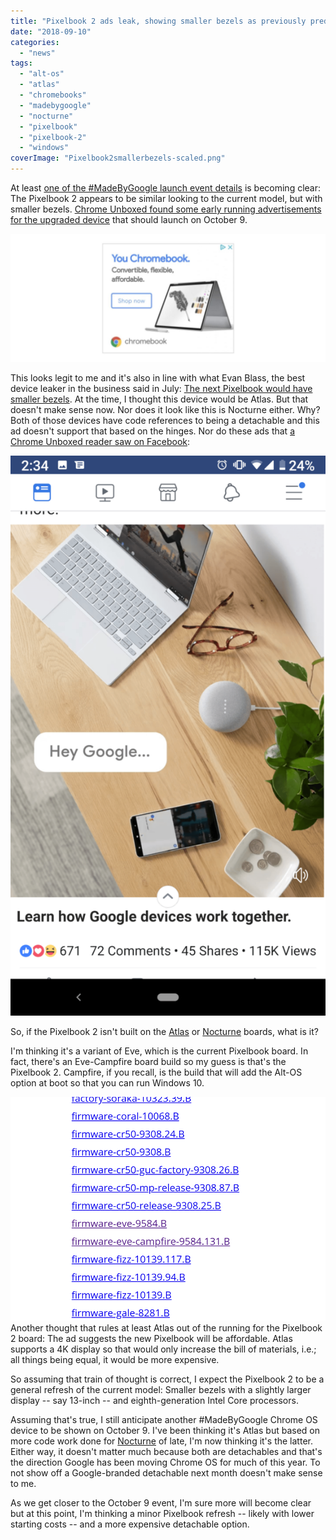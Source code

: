 ```yaml
---
title: "Pixelbook 2 ads leak, showing smaller bezels as previously predicted"
date: "2018-09-10"
categories: 
  - "news"
tags: 
  - "alt-os"
  - "atlas"
  - "chromebooks"
  - "madebygoogle"
  - "nocturne"
  - "pixelbook"
  - "pixelbook-2"
  - "windows"
coverImage: "Pixelbook2smallerbezels-scaled.png"
---
```


At least [one of the #MadeByGoogle launch event details](https://www.aboutchromebooks.com/news/pixelbook-2-atlas-nocturne-madebygoogle-event-october-9/) is becoming clear: The Pixelbook 2 appears to be similar looking to the current model, but with smaller bezels. [Chrome Unboxed found some early running advertisements for the upgraded device](https://chromeunboxed.com/news/pixelbook-2-leaked-image-online-ad) that should launch on October 9.

[![](images/pixelbook2googlead-1024x416.png)](https://www.aboutchromebooks.com/news/pixelbook-2-leak-smaller-bezels-madebygoogle-chromebook/attachment/pixelbook2googlead/)

This looks legit to me and it's also in line with what Evan Blass, the best device leaker in the business said in July: [The next Pixelbook would have smaller bezels](https://www.aboutchromebooks.com/news/pixelbook-2-atlas-detachable-4k-chromebook-availability-2018/). At the time, I thought this device would be Atlas. But that doesn't make sense now. Nor does it look like this is Nocturne either. Why? Both of those devices have code references to being a detachable and this ad doesn't support that based on the hinges. Nor do these ads that [a Chrome Unboxed reader saw on Facebook](https://chromeunboxed.com/news/pixelbook-2-images-facebook-nearly-bezel-less-display):

[![](images/Pixelbook2Facebook-ad-576x1024.png)](https://www.aboutchromebooks.com/news/pixelbook-2-leak-smaller-bezels-madebygoogle-chromebook/attachment/pixelbook2facebook-ad/)

So, if the Pixelbook 2 isn't built on the [Atlas](https://www.aboutchromebooks.com/news/atlas-chromebook-pixelbook-2-nvme-ssd/) or [Nocturne](https://www.aboutchromebooks.com/tag/nocturne/) boards, what is it?

I'm thinking it's a variant of Eve, which is the current Pixelbook board. In fact, there's an Eve-Campfire board build so my guess is that's the Pixelbook 2. Campfire, if you recall, is the build that will add the Alt-OS option at boot so that you can run Windows 10.

[![](images/Chrome-OS-builds-by-board-September-2018.png)](https://www.aboutchromebooks.com/news/pixelbook-2-leak-smaller-bezels-madebygoogle-chromebook/attachment/chrome-os-builds-by-board-september-2018/)Another thought that rules at least Atlas out of the running for the Pixelbook 2 board: The ad suggests the new Pixelbook will be affordable. Atlas supports a 4K display so that would only increase the bill of materials, i.e.; all things being equal, it would be more expensive.

So assuming that train of thought is correct, I expect the Pixelbook 2 to be a general refresh of the current model: Smaller bezels with a slightly larger display -- say 13-inch -- and eighth-generation Intel Core processors.

Assuming that's true, I still anticipate another #MadeByGoogle Chrome OS device to be shown on October 9. I've been thinking it's Atlas but based on more code work done for [Nocturne](https://www.aboutchromebooks.com/tag/nocturne/) of late, I'm now thinking it's the latter. Either way, it doesn't matter much because both are detachables and that's the direction Google has been moving Chrome OS for much of this year. To not show off a Google-branded detachable next month doesn't make sense to me.

As we get closer to the October 9 event, I'm sure more will become clear but at this point, I'm thinking a minor Pixelbook refresh -- likely with lower starting costs -- and a more expensive detachable option.
